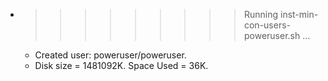 * >>>>>>>>> Running inst-min-con-users-poweruser.sh ...
  * Created user: poweruser/poweruser.
  * Disk size = 1481092K. Space Used = 36K.
